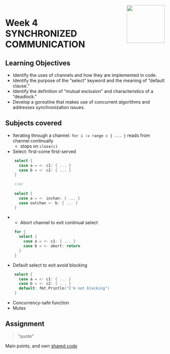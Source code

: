 <a href="../">
  <img src="/img/Concurrency_in_Go_logo.avif" width="120" align="right">
</a>

# Week 4 <br> SYNCHRONIZED COMMUNICATION

## Learning Objectives
- Identify the uses of channels and how they are implemented in code.
- Identify the purpose of the “select” keyword and the meaning of “default clause.”
- Identify the definition of “mutual exclusion” and characteristics of a “deadlock."
- Develop a goroutine that makes use of concurrent algorithms and addresses synchronization issues.

## Subjects covered
- Iterating through a channel: `for i := range c { ... }` reads from channel continually
  - stops on `close(c)`
- Select: first-come first-served 
```go
    select {
      case a = <- c1: { ... }
      case b = <- c2: { ... }
    }
    
    //or
    
    select {
      case a = <- inchan: { ... }
      case outchan <- b: { ... }
    }    
```
- - Abort channel to exit continual select
```go
    for {
      select {
        case a = <- c1: { ... }
        case b = <- abort: return
      }
    }
```
  - Default select to exit avoid blocking
```go
    select {
      case a = <- c1: { ... }
      case b = <- c2: { ... }
      default: fmt.Println("I'm not blocking")
    }
```
 - Concurrency-safe function
 - Mutex




## Assignment

>"quote"

Main points, and own [shared code](./code.language) 
